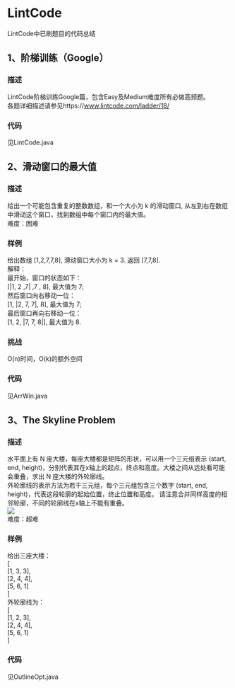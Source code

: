 # LintCode
LintCode中已刷题目的代码总结

## 1、阶梯训练（Google）
### 描述<br>
LintCode阶梯训练Google篇，包含Easy及Medium难度所有必做高频题。<br>
各题详细描述请参见https://www.lintcode.com/ladder/18/

### 代码<br>
见LintCode.java

## 2、滑动窗口的最大值

### 描述<br>
给出一个可能包含重复的整数数组，和一个大小为 k 的滑动窗口, 从左到右在数组中滑动这个窗口，找到数组中每个窗口内的最大值。<br>
难度：困难<br>
### 样例<br>
给出数组 [1,2,7,7,8], 滑动窗口大小为 k = 3. 返回 [7,7,8].<br>
解释：<br>
最开始，窗口的状态如下：<br>
[|1, 2 ,7| ,7 , 8], 最大值为 7;<br>
然后窗口向右移动一位：<br>
[1, |2, 7, 7|, 8], 最大值为 7;<br>
最后窗口再向右移动一位：<br>
[1, 2, |7, 7, 8|], 最大值为 8.<br>
### 挑战<br>
O(n)时间，O(k)的额外空间<br>

### 代码<br>
见ArrWin.java

## 3、The Skyline Problem

### 描述<br>
水平面上有 N 座大楼，每座大楼都是矩阵的形状，可以用一个三元组表示 (start, end, height)，分别代表其在x轴上的起点，终点和高度。大楼之间从远处看可能会重叠，求出 N 座大楼的外轮廓线。<br>
外轮廓线的表示方法为若干三元组，每个三元组包含三个数字 (start, end, height)，代表这段轮廓的起始位置，终止位置和高度。
请注意合并同样高度的相邻轮廓，不同的轮廓线在x轴上不能有重叠。<br>
![ ](https://lintcode-media.s3.amazonaws.com/problem/jiuzhang3.jpg)<br>
难度：超难<br>
### 样例<br>
给出三座大楼：<br>
[<br>
  [1, 3, 3],<br>
  [2, 4, 4],<br>
  [5, 6, 1]<br>
]<br>
外轮廓线为：<br>
[<br>
  [1, 2, 3],<br>
  [2, 4, 4],<br>
  [5, 6, 1]<br>
]<br>

### 代码<br>
见OutlineOpt.java
